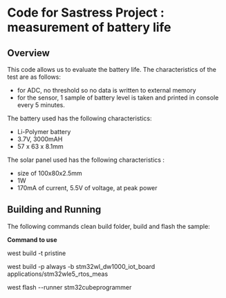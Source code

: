 # Code for Sastress Project : measurement of battery life

## Overview
This code allows us to evaluate the battery life. The characteristics of the test are as follows:

- for ADC, no threshold so no data is written to external memory
- for the sensor, 1 sample of battery level is taken and printed in console every 5 minutes.

The battery used has the following characteristics: 

- Li-Polymer battery
- 3.7V, 3000mAH
- 57 x 63 x 8.1mm

The solar panel used has the following characteristics :

- size of 100x80x2.5mm
- 1W
- 170mA of current, 5.5V of voltage, at peak power

## Building and Running
The following commands clean build folder, build and flash the sample:

**Command to use**

west build -t pristine

west build -p always -b stm32wl_dw1000_iot_board applications/stm32wle5_rtos_meas

west flash --runner stm32cubeprogrammer